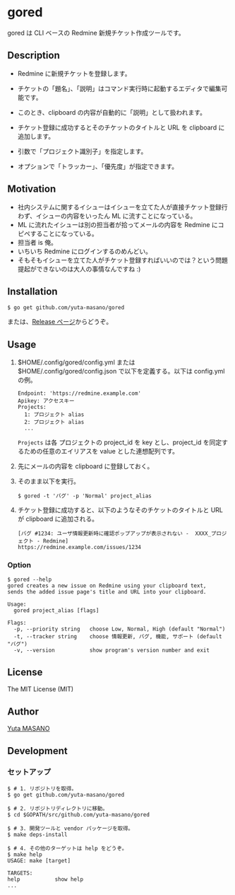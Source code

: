 # gored

gored は CLI ベースの Redmine 新規チケット作成ツールです。

## Description

* Redmine に新規チケットを登録します。
* チケットの「題名」、「説明」はコマンド実行時に起動するエディタで編集可能です。
* このとき、clipboard の内容が自動的に「説明」として扱われます。

* チケット登録に成功するとそのチケットのタイトルと URL を clipboard に追加します。

* 引数で「プロジェクト識別子」を指定します。
* オプションで「トラッカー」、「優先度」が指定できます。

## Motivation

* 社内システムに関するイシューはイシューを立てた人が直接チケット登録行わず、イシューの内容をいったん ML に流すことになっている。
* ML に流れたイシューは別の担当者が拾ってメールの内容を Redmine にコピペすることになっている。
* 担当者 is 俺。
* いちいち Redmine にログインするのめんどい。
* そもそもイシューを立てた人がチケット登録すればいいのでは？という問題提起ができないのは大人の事情なんですね :)

## Installation

```
$ go get github.com/yuta-masano/gored
```

または、[Release ページ](https://github.com/yuta-masano/gored/releases)からどうぞ。

## Usage

1. $HOME/.config/gored/config.yml または $HOME/.config/gored/config.json で以下を定義する。以下は config.yml の例。

   ```
   Endpoint: 'https://redmine.example.com'
   Apikey: アクセスキー
   Projects:
     1: プロジェクト alias
     2: プロジェクト alias
     ...
   ```

   ```Projects``` は各 プロジェクトの project_id を key とし、project_id を同定するための任意のエイリアスを value とした連想配列です。

2. 先にメールの内容を clipboard に登録しておく。
3. そのまま以下を実行。

   ```
   $ gored -t 'バグ' -p 'Normal' project_alias
   ```

4. チケット登録に成功すると、以下のようなそのチケットのタイトルと URL が clipboard に追加される。

   ```
   [バグ #1234: ユーザ情報更新時に確認ポップアップが表示されない -  XXXX_プロジェクト - Redmine]
   https://redmine.example.com/issues/1234
   ```

### Option

```
$ gored --help
gored creates a new issue on Redmine using your clipboard text,
sends the added issue page's title and URL into your clipboard.

Usage:
  gored project_alias [flags]

Flags:
  -p, --priority string   choose Low, Normal, High (default "Normal")
  -t, --tracker string    choose 情報更新, バグ, 機能, サポート (default "バグ")
  -v, --version           show program's version number and exit
```

## License

The MIT License (MIT)

## Author

[Yuta MASANO](https://github.com/yuta-masano)

## Development

### セットアップ

```
$ # 1. リポジトリを取得。
$ go get github.com/yuta-masano/gored

$ # 2. リポジトリディレクトリに移動。
$ cd $GOPATH/src/github.com/yuta-masano/gored

$ # 3. 開発ツールと vendor パッケージを取得。
$ make deps-install

$ # 4. その他のターゲットは help をどうぞ。
$ make help
USAGE: make [target]

TARGETS:
help           show help
...
```
